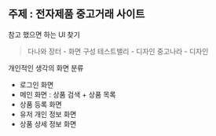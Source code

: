 ## 주제 : 전자제품 중고거래 사이트

참고 했으면 하는 UI 찾기
>다나와 장터 - 화면 구성
>테스트밸리 - 디자인
>중고나라 - 디자인

개인적인 생각의 화면 분류
- 로그인 화면
- 메인 화면 : 상품 검색 + 상품 목록
- 상품 등록 화면
- 유저 개인 정보 화면
- 상품 상세 정보 화면